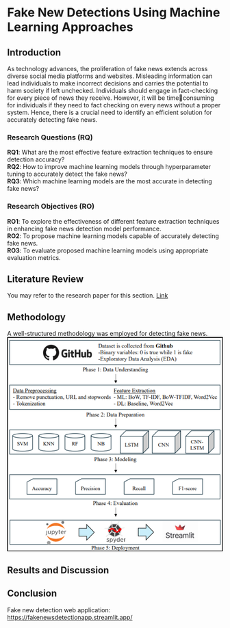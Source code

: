 # Fake New Detections Using Machine Learning Approaches
## Introduction
As technology advances, the proliferation of fake news extends across diverse social media platforms and websites. Misleading information can lead individuals to make incorrect decisions and carries the potential to harm society if left unchecked. Individuals should engage in fact-checking for every piece of news they receive. However, it will be timeconsuming for individuals if they need to fact checking on every news without a proper system. Hence, there is a crucial need to identify an efficient solution for accurately detecting fake news.
### Research Questions (RQ)
**RQ1**: What are the most effective feature extraction techniques to ensure detection accuracy?  
**RQ2**: How to improve machine learning models through hyperparameter tuning to accurately detect the fake news?  
**RQ3**: Which machine learning models are the most accurate in detecting fake news?  
### Research Objectives (RO)
**RO1**: To explore the effectiveness of different feature extraction techniques in enhancing fake news detection model performance.  
**RO2**: To propose machine learning models capable of accurately detecting fake news.  
**RO3**: To evaluate proposed machine learning models using appropriate evaluation metrics.  

## Literature Review
You may refer to the research paper for this section. [Link](https://miro.medium.com/max/1024/1*mwXHpdt6CTQHxH78dwc6NA.jpeg)
## Methodology
A well-structured methodology was employed for detecting fake news.  
![Screenshot](https://github.com/weilai0807/Fake_New_Detections/blob/main/Image/Methodology.png)



## Results and Discussion

## Conclusion

Fake new detection web application: https://fakenewsdetectionapp.streamlit.app/

